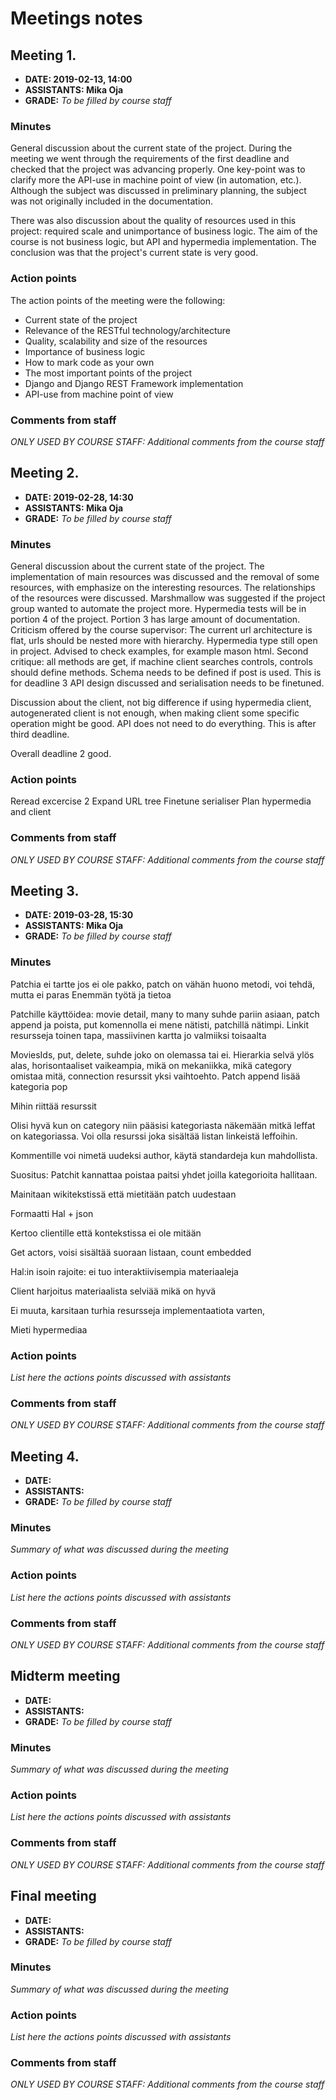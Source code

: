 # Meetings notes

## Meeting 1.
* **DATE: 2019-02-13, 14:00**
* **ASSISTANTS: Mika Oja**
* **GRADE:** *To be filled by course staff*

### Minutes

General discussion about the current state of the project.
During the meeting we went through the requirements of the first deadline and checked that the project was advancing properly. One key-point was to clarify more the API-use in machine point of view (in automation, etc.). Although the subject was discussed in preliminary planning, the subject was not originally included in the documentation.

There was also discussion about the quality of resources used in this project: required scale and unimportance of business logic. The aim of the course is not business logic, but API and hypermedia implementation. The conclusion was that the project's current state is very good.

### Action points
The action points of the meeting were the following:
* Current state of the project
* Relevance of the RESTful technology/architecture
* Quality, scalability and size of the resources
* Importance of business logic
* How to mark code as your own
* The most important points of the project
* Django and Django REST Framework implementation
* API-use from machine point of view

### Comments from staff
*ONLY USED BY COURSE STAFF: Additional comments from the course staff*

## Meeting 2.
* **DATE: 2019-02-28, 14:30**
* **ASSISTANTS: Mika Oja**
* **GRADE:** *To be filled by course staff*

### Minutes
General discussion about the current state of the project.
The implementation of main resources was discussed and the removal of some resources, with emphasize on the interesting resources. The relationships of the resources were discussed. Marshmallow was suggested if the project group wanted to automate the project more. Hypermedia tests will be in portion 4 of the project. Portion 3 has large amount of documentation. 
Criticism offered by the course supervisor: The current url architecture is flat, urls should be nested more with hierarchy. Hypermedia type still open in project. Advised to check examples, for example mason html. 
Second critique: all methods are get, if machine client searches controls, controls should define methods. Schema needs to be defined if post is used. This is for deadline 3
API design discussed and serialisation needs to be finetuned. 

Discussion about the client, not big difference if using hypermedia client, autogenerated client is not enough, when making client some specific operation might be good. API does not need to do everything. This is after third deadline. 

Overall deadline 2 good. 

### Action points
Reread excercise 2
Expand URL tree
Finetune serialiser
Plan hypermedia and client

### Comments from staff
*ONLY USED BY COURSE STAFF: Additional comments from the course staff*

## Meeting 3.
* **DATE: 2019-03-28, 15:30**
* **ASSISTANTS: Mika Oja**
* **GRADE:** *To be filled by course staff*

### Minutes
Patchia ei tartte jos ei ole pakko, patch on vähän huono metodi, voi tehdä, mutta ei paras
Enemmän työtä ja tietoa 

Patchille käyttöidea: movie detail, many to many suhde pariin asiaan, patch append ja poista, put komennolla ei mene nätisti, patchillä nätimpi. Linkit resursseja toinen tapa, massiivinen kartta jo valmiiksi toisaalta

MoviesIds, put, delete, suhde joko on olemassa tai ei. Hierarkia selvä ylös alas, horisontaaliset vaikeampia, mikä on mekaniikka, mikä category omistaa mitä, connection resurssit yksi vaihtoehto. Patch append lisää kategoria pop

Mihin riittää resurssit

Olisi hyvä kun on category niin pääsisi kategoriasta näkemään mitkä leffat on kategoriassa. Voi olla resurssi joka sisältää listan linkeistä leffoihin.

Kommentille voi nimetä uudeksi author, käytä standardeja kun mahdollista.

Suositus: Patchit kannattaa poistaa paitsi yhdet joilla kategorioita hallitaan.

Mainitaan wikitekstissä että mietitään patch uudestaan

Formaatti Hal + json

Kertoo clientille että kontekstissa ei ole mitään

Get actors, voisi sisältää suoraan listaan, count embedded

Hal:in isoin rajoite: ei tuo interaktiivisempia materiaaleja

Client harjoitus materiaalista selviää mikä on hyvä

Ei muuta, karsitaan turhia resursseja implementaatiota varten, 

Mieti hypermediaa


### Action points
*List here the actions points discussed with assistants*


### Comments from staff
*ONLY USED BY COURSE STAFF: Additional comments from the course staff*

## Meeting 4.
* **DATE:**
* **ASSISTANTS:**
* **GRADE:** *To be filled by course staff*

### Minutes
*Summary of what was discussed during the meeting*

### Action points
*List here the actions points discussed with assistants*


### Comments from staff
*ONLY USED BY COURSE STAFF: Additional comments from the course staff*

## Midterm meeting
* **DATE:**
* **ASSISTANTS:**
* **GRADE:** *To be filled by course staff*

### Minutes
*Summary of what was discussed during the meeting*

### Action points
*List here the actions points discussed with assistants*


### Comments from staff
*ONLY USED BY COURSE STAFF: Additional comments from the course staff*


## Final meeting
* **DATE:**
* **ASSISTANTS:**
* **GRADE:** *To be filled by course staff*

### Minutes
*Summary of what was discussed during the meeting*

### Action points
*List here the actions points discussed with assistants*


### Comments from staff
*ONLY USED BY COURSE STAFF: Additional comments from the course staff*

